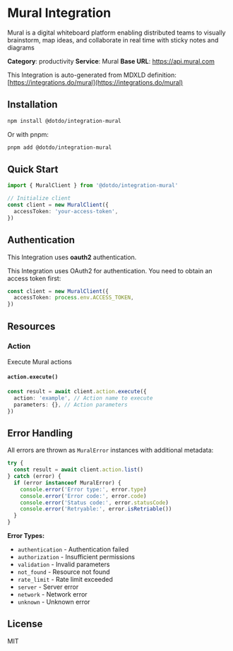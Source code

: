 # Mural Integration

Mural is a digital whiteboard platform enabling distributed teams to visually brainstorm, map ideas, and collaborate in real time with sticky notes and diagrams

**Category**: productivity
**Service**: Mural
**Base URL**: https://api.mural.com

This Integration is auto-generated from MDXLD definition: [https://integrations.do/mural](https://integrations.do/mural)

## Installation

```bash
npm install @dotdo/integration-mural
```

Or with pnpm:

```bash
pnpm add @dotdo/integration-mural
```

## Quick Start

```typescript
import { MuralClient } from '@dotdo/integration-mural'

// Initialize client
const client = new MuralClient({
  accessToken: 'your-access-token',
})
```

## Authentication

This Integration uses **oauth2** authentication.

This Integration uses OAuth2 for authentication. You need to obtain an access token first:

```typescript
const client = new MuralClient({
  accessToken: process.env.ACCESS_TOKEN,
})
```

## Resources

### Action

Execute Mural actions

#### `action.execute()`

```typescript
const result = await client.action.execute({
  action: 'example', // Action name to execute
  parameters: {}, // Action parameters
})
```

## Error Handling

All errors are thrown as `MuralError` instances with additional metadata:

```typescript
try {
  const result = await client.action.list()
} catch (error) {
  if (error instanceof MuralError) {
    console.error('Error type:', error.type)
    console.error('Error code:', error.code)
    console.error('Status code:', error.statusCode)
    console.error('Retryable:', error.isRetriable())
  }
}
```

**Error Types:**

- `authentication` - Authentication failed
- `authorization` - Insufficient permissions
- `validation` - Invalid parameters
- `not_found` - Resource not found
- `rate_limit` - Rate limit exceeded
- `server` - Server error
- `network` - Network error
- `unknown` - Unknown error

## License

MIT
